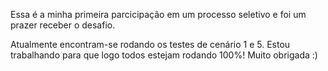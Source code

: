 Essa é a minha primeira parcicipação em um processo seletivo e foi um prazer receber o desafio. 

Atualmente encontram-se rodando os testes de cenário 1 e 5. 
Estou trabalhando para que logo todos estejam rodando 100%! 
Muito obrigada :)
